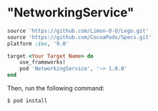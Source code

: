 # "NetworkingService"

```ruby
source 'https://github.com/Limon-O-O/Lego.git'
source 'https://github.com/CocoaPods/Specs.git'
platform :ios, '9.0'

target <Your Target Name> do
	use_frameworks!
    pod 'NetworkingService', '~> 1.0.0'
end
```

Then, run the following command:

```bash
$ pod install
```
